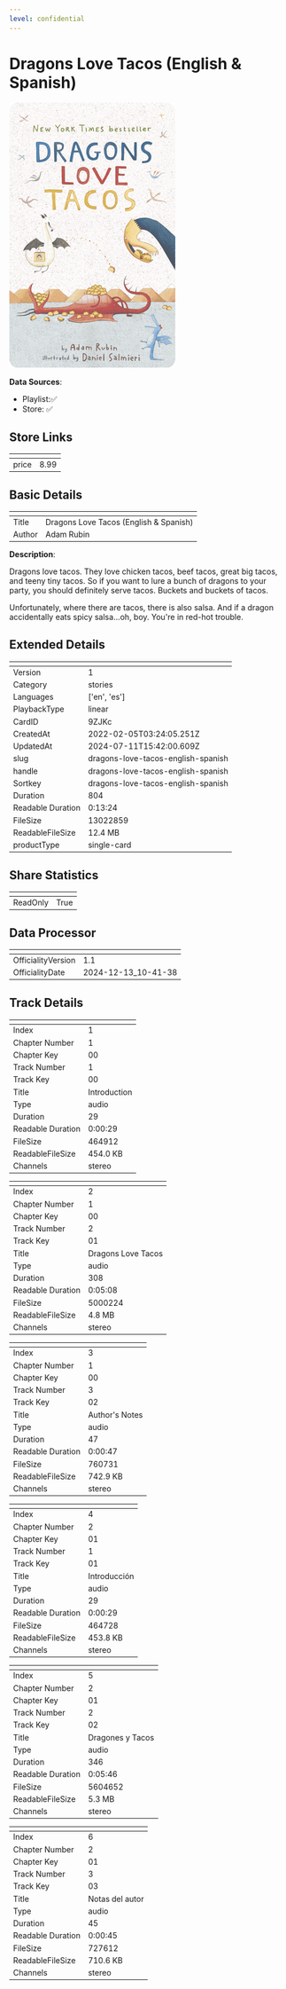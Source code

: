 ```yaml
---
level: confidential
---
```

# Dragons Love Tacos (English & Spanish)

![card_[9ZJKc].png](../../img/cards/card_[9ZJKc].png)

**Data Sources**: 

- Playlist:✅
- Store: ✅


## Store Links

| <!-- --> | <!-- --> |
| - | - |
| price | 8.99 |


## Basic Details

| <!-- --> | <!-- --> |
| - | - |
| Title | Dragons Love Tacos (English & Spanish) |
| Author | Adam Rubin |

**Description**:

Dragons love tacos. They love chicken tacos, beef tacos, great big tacos, and teeny tiny tacos. So if you want to lure a bunch of dragons to your party, you should definitely serve tacos. Buckets and buckets of tacos. 

Unfortunately, where there are tacos, there is also salsa. And if a dragon accidentally eats spicy salsa...oh, boy. You're in red-hot trouble.


## Extended Details

| <!-- --> | <!-- --> |
| - | - |
| Version | 1 |
| Category | stories |
| Languages | ['en', 'es'] |
| PlaybackType | linear |
| CardID | 9ZJKc |
| CreatedAt | 2022-02-05T03:24:05.251Z |
| UpdatedAt | 2024-07-11T15:42:00.609Z |
| slug | dragons-love-tacos-english-spanish |
| handle | dragons-love-tacos-english-spanish |
| Sortkey | dragons-love-tacos-english-spanish |
| Duration | 804 |
| Readable Duration | 0:13:24 |
| FileSize | 13022859 |
| ReadableFileSize | 12.4 MB |
| productType | single-card |


## Share Statistics

| <!-- --> | <!-- --> |
| - | - |
| ReadOnly | True |


## Data Processor

| <!-- --> | <!-- --> |
| - | - |
| OfficialityVersion | 1.1
| OfficialityDate | 2024-12-13_10-41-38


## Track Details

| <!-- --> | <!-- --> |
| - | - |
| Index | 1 |
| Chapter Number | 1 |
| Chapter Key | 00 |
| Track Number | 1 |
| Track Key | 00 |
| Title | Introduction |
| Type | audio |
| Duration | 29 |
| Readable Duration | 0:00:29 |
| FileSize | 464912 |
| ReadableFileSize | 454.0 KB |
| Channels | stereo |

| <!-- --> | <!-- --> |
| - | - |
| Index | 2 |
| Chapter Number | 1 |
| Chapter Key | 00 |
| Track Number | 2 |
| Track Key | 01 |
| Title | Dragons Love Tacos |
| Type | audio |
| Duration | 308 |
| Readable Duration | 0:05:08 |
| FileSize | 5000224 |
| ReadableFileSize | 4.8 MB |
| Channels | stereo |

| <!-- --> | <!-- --> |
| - | - |
| Index | 3 |
| Chapter Number | 1 |
| Chapter Key | 00 |
| Track Number | 3 |
| Track Key | 02 |
| Title | Author's Notes |
| Type | audio |
| Duration | 47 |
| Readable Duration | 0:00:47 |
| FileSize | 760731 |
| ReadableFileSize | 742.9 KB |
| Channels | stereo |

| <!-- --> | <!-- --> |
| - | - |
| Index | 4 |
| Chapter Number | 2 |
| Chapter Key | 01 |
| Track Number | 1 |
| Track Key | 01 |
| Title | Introducción |
| Type | audio |
| Duration | 29 |
| Readable Duration | 0:00:29 |
| FileSize | 464728 |
| ReadableFileSize | 453.8 KB |
| Channels | stereo |

| <!-- --> | <!-- --> |
| - | - |
| Index | 5 |
| Chapter Number | 2 |
| Chapter Key | 01 |
| Track Number | 2 |
| Track Key | 02 |
| Title | Dragones y Tacos |
| Type | audio |
| Duration | 346 |
| Readable Duration | 0:05:46 |
| FileSize | 5604652 |
| ReadableFileSize | 5.3 MB |
| Channels | stereo |

| <!-- --> | <!-- --> |
| - | - |
| Index | 6 |
| Chapter Number | 2 |
| Chapter Key | 01 |
| Track Number | 3 |
| Track Key | 03 |
| Title | Notas del autor |
| Type | audio |
| Duration | 45 |
| Readable Duration | 0:00:45 |
| FileSize | 727612 |
| ReadableFileSize | 710.6 KB |
| Channels | stereo |

